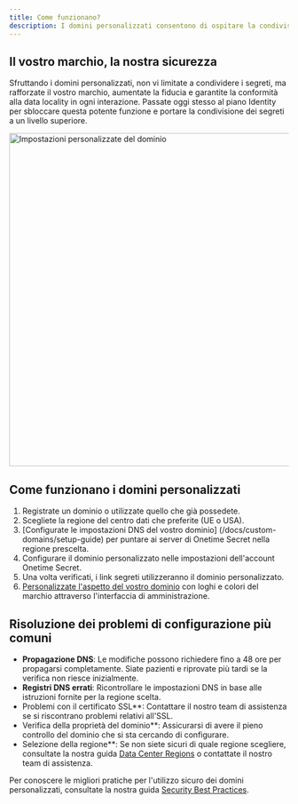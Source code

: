```yaml
---
title: Come funzionano?
description: I domini personalizzati consentono di ospitare la condivisione segreta sotto il proprio nome di dominio, con configurazione DNS nei data center dell'UE o degli Stati Uniti e funzionalità opzionali di personalizzazione del marchio.
---
```


## Il vostro marchio, la nostra sicurezza

Sfruttando i domini personalizzati, non vi limitate a condividere i segreti, ma rafforzate il vostro marchio, aumentate la fiducia e garantite la conformità alla data locality in ogni interazione. Passate oggi stesso al piano Identity per sbloccare questa potente funzione e portare la condivisione dei segreti a un livello superiore.

<img src="/img/docs/custom-domains/branded-homepage-enabled.png" alt="Impostazioni personalizzate del dominio" width="600" />


## Come funzionano i domini personalizzati

1. Registrate un dominio o utilizzate quello che già possedete.
2. Scegliete la regione del centro dati che preferite (UE o USA).
3. [Configurate le impostazioni DNS del vostro dominio] (/docs/custom-domains/setup-guide) per puntare ai server di Onetime Secret nella regione prescelta.
4. Configurare il dominio personalizzato nelle impostazioni dell'account Onetime Secret.
5. Una volta verificati, i link segreti utilizzeranno il dominio personalizzato.
6. [Personalizzate l'aspetto del vostro dominio](/docs/custom-domains/brand-guide) con loghi e colori del marchio attraverso l'interfaccia di amministrazione.


## Risoluzione dei problemi di configurazione più comuni

- **Propagazione DNS**: Le modifiche possono richiedere fino a 48 ore per propagarsi completamente. Siate pazienti e riprovate più tardi se la verifica non riesce inizialmente.
- **Registri DNS errati**: Ricontrollare le impostazioni DNS in base alle istruzioni fornite per la regione scelta.
- Problemi con il certificato SSL**: Contattare il nostro team di assistenza se si riscontrano problemi relativi all'SSL.
- Verifica della proprietà del dominio**: Assicurarsi di avere il pieno controllo del dominio che si sta cercando di configurare.
- Selezione della regione**: Se non siete sicuri di quale regione scegliere, consultate la nostra guida [Data Center Regions](/docs/regions) o contattate il nostro team di assistenza.

Per conoscere le migliori pratiche per l'utilizzo sicuro dei domini personalizzati, consultate la nostra guida [Security Best Practices](/docs/security-best-practices).
